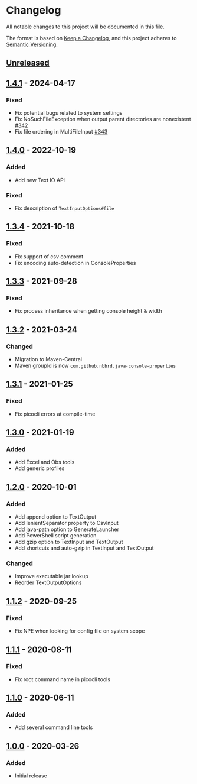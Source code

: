 # Changelog

All notable changes to this project will be documented in this file.

The format is based on [Keep a Changelog](https://keepachangelog.com/en/1.0.0/), and this project adheres
to [Semantic Versioning](https://semver.org/spec/v2.0.0.html).

## [Unreleased]

## [1.4.1] - 2024-04-17

### Fixed

- Fix potential bugs related to system settings
- Fix NoSuchFileException when output parent directories are nonexistent [#342](https://github.com/nbbrd/java-console-properties/issues/342)
- Fix file ordering in MultiFileInput [#343](https://github.com/nbbrd/java-console-properties/issues/343)

## [1.4.0] - 2022-10-19

### Added

- Add new Text IO API

### Fixed

- Fix description of `TextInputOptions#file`

## [1.3.4] - 2021-10-18

### Fixed

- Fix support of csv comment
- Fix encoding auto-detection in ConsoleProperties

## [1.3.3] - 2021-09-28

### Fixed

- Fix process inheritance when getting console height & width

## [1.3.2] - 2021-03-24

### Changed

- Migration to Maven-Central
- Maven groupId is now `com.github.nbbrd.java-console-properties`

## [1.3.1] - 2021-01-25

### Fixed

- Fix picocli errors at compile-time

## [1.3.0] - 2021-01-19

### Added

- Add Excel and Obs tools
- Add generic profiles

## [1.2.0] - 2020-10-01

### Added

- Add append option to TextOutput
- Add lenientSeparator property to CsvInput
- Add java-path option to GenerateLauncher
- Add PowerShell script generation
- Add gzip option to TextInput and TextOutput
- Add shortcuts and auto-gzip in TextInput and TextOutput

### Changed

- Improve executable jar lookup
- Reorder TextOutputOptions

## [1.1.2] - 2020-09-25

### Fixed

- Fix NPE when looking for config file on system scope

## [1.1.1] - 2020-08-11

### Fixed

- Fix root command name in picocli tools

## [1.1.0] - 2020-06-11

### Added

- Add several command line tools

## [1.0.0] - 2020-03-26

### Added

- Initial release

[Unreleased]: https://github.com/nbbrd/java-console-properties/compare/v1.4.1...HEAD
[1.4.1]: https://github.com/nbbrd/java-console-properties/compare/v1.4.0...v1.4.1
[1.4.0]: https://github.com/nbbrd/java-console-properties/compare/v1.3.4...v1.4.0
[1.3.4]: https://github.com/nbbrd/java-console-properties/compare/v1.3.3...v1.3.4
[1.3.3]: https://github.com/nbbrd/java-console-properties/compare/v1.3.2...v1.3.3
[1.3.2]: https://github.com/nbbrd/java-console-properties/compare/v1.3.1...v1.3.2
[1.3.1]: https://github.com/nbbrd/java-console-properties/compare/v1.3.0...v1.3.1
[1.3.0]: https://github.com/nbbrd/java-console-properties/compare/v1.2.0...v1.3.0
[1.2.0]: https://github.com/nbbrd/java-console-properties/compare/v1.1.2...v1.2.0
[1.1.2]: https://github.com/nbbrd/java-console-properties/compare/v1.1.1...v1.1.2
[1.1.1]: https://github.com/nbbrd/java-console-properties/compare/v1.1.0...v1.1.1
[1.1.0]: https://github.com/nbbrd/java-console-properties/compare/v1.0.0...v1.1.0
[1.0.0]: https://github.com/nbbrd/java-console-properties/releases/tag/v1.0.0
